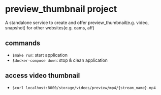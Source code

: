 # preview_thumbnail project

A standalone service to create and offer preview_thumbnail(e.g. video, snapshot) for other websites(e.g. cams, aff)

## commands

- `$make run`: start application
- `$docker-compose down`: stop & clean application

## access video thumbnail

- `$curl localhost:8000/storage/videos/preview/mp4/{stream_name}.mp4`
